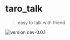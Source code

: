 # taro_talk

> easy to talk with friend

![version dev-0.0.1](https://img.shields.io/badge/dev-v.0.0.1-blue)

